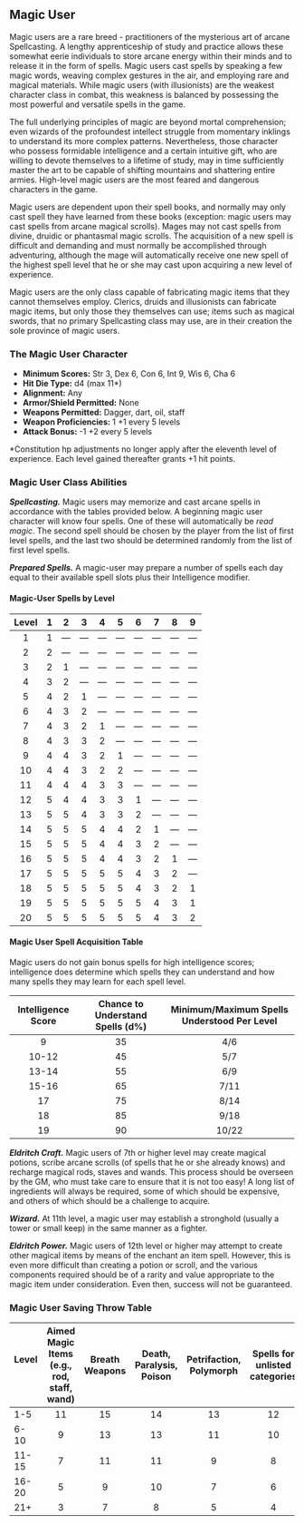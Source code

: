 ## Magic User

Magic users are a rare breed - practitioners of the mysterious art of arcane Spellcasting. A lengthy apprenticeship of study and practice allows these somewhat eerie individuals to store arcane energy within their minds and to release it in the form of spells. Magic users cast spells by speaking a few magic words, weaving complex gestures in the air, and employing rare and magical materials. While magic users (with illusionists) are the weakest character class in combat, this weakness is balanced by possessing the most powerful and versatile spells in the game.

The full underlying principles of magic are beyond mortal comprehension; even wizards of the profoundest intellect struggle from momentary inklings to understand its more complex patterns. Nevertheless, those character who possess formidable intelligence and a certain intuitive gift, who are willing to devote themselves to a lifetime of study, may in time sufficiently master the art to be capable of shifting mountains and shattering entire armies. High-level magic users are the most feared and dangerous characters in the game.

Magic users are dependent upon their spell books, and normally may only cast spell they have learned from these books (exception: magic users may cast spells from arcane magical scrolls). Mages may not cast spells from divine, druidic or phantasmal magic scrolls. The acquisition of a new spell is difficult and demanding and must normally be accomplished through adventuring, although the mage will automatically receive one new spell of the highest spell level that he or she may cast upon acquiring a new level of experience.

Magic users are the only class capable of fabricating magic items that they cannot themselves employ. Clerics, druids and illusionists can fabricate magic items, but only those they themselves can use; items such as magical swords, that no primary Spellcasting class may use, are in their creation the sole province of magic users.

### The Magic User Character

- **Minimum Scores:** Str 3, Dex 6, Con 6, Int 9, Wis 6, Cha 6
- **Hit Die Type:** d4 (max 11\*)
- **Alignment:** Any
- **Armor/Shield Permitted:** None
- **Weapons Permitted:** Dagger, dart, oil, staff
- **Weapon Proficiencies:** 1 +1 every 5 levels
- **Attack Bonus:** -1 +2 every 5 levels

\*Constitution hp adjustments no longer apply after the eleventh level of experience. Each level gained thereafter grants +1 hit points.

### Magic User Class Abilities

***Spellcasting.*** Magic users may memorize and cast arcane spells in accordance with the tables provided below. A beginning magic user character will know four spells. One of these will automatically be *read magic*. The second spell should be chosen by the player from the list of first level spells, and the last two should be determined randomly from the list of first level spells.

***Prepared Spells.*** A magic-user may prepare a number of spells each day equal to their available spell slots plus their Intelligence modifier.

#### Magic-User Spells by Level

| **Level** | **1** | **2** | **3** | **4** | **5** | **6** | **7** | **8** | **9** |
|:---:|:---:|:---:|:---:|:---:|:---:|:---:|:---:|:---:|:---:|
| 1   | 1   | —   | —   | —   | —   | —   | —   | —   | —   |
| 2   | 2   | —   | —   | —   | —   | —   | —   | —   | —   |
| 3   | 2   | 1   | —   | —   | —   | —   | —   | —   | —   |
| 4   | 3   | 2   | —   | —   | —   | —   | —   | —   | —   |
| 5   | 4   | 2   | 1   | —   | —   | —   | —   | —   | —   |
| 6   | 4   | 3   | 2   | —   | —   | —   | —   | —   | —   |
| 7   | 4   | 3   | 2   | 1   | —   | —   | —   | —   | —   |
| 8   | 4   | 3   | 3   | 2   | —   | —   | —   | —   | —   |
| 9   | 4   | 4   | 3   | 2   | 1   | —   | —   | —   | —   |
| 10  | 4   | 4   | 3   | 2   | 2   | —   | —   | —   | —   |
| 11  | 4   | 4   | 4   | 3   | 3   | —   | —   | —   | —   |
| 12  | 5   | 4   | 4   | 3   | 3   | 1   | —   | —   | —   |
| 13  | 5   | 5   | 4   | 3   | 3   | 2   | —   | —   | —   |
| 14  | 5   | 5   | 5   | 4   | 4   | 2   | 1   | —   | —   |
| 15  | 5   | 5   | 5   | 4   | 4   | 3   | 2   | —   | —   |
| 16  | 5   | 5   | 5   | 4   | 4   | 3   | 2   | 1   | —   |
| 17  | 5   | 5   | 5   | 5   | 5   | 4   | 3   | 2   | —   |
| 18  | 5   | 5   | 5   | 5   | 5   | 4   | 3   | 2   | 1   |
| 19  | 5   | 5   | 5   | 5   | 5   | 5   | 4   | 3   | 1   |
| 20  | 5   | 5   | 5   | 5   | 5   | 5   | 4   | 3   | 2   |

#### Magic User Spell Acquisition Table

Magic users do not gain bonus spells for high intelligence scores; intelligence does determine which spells they can understand and how many spells they may learn for each spell level.

| **Intelligence Score** | **Chance to Understand Spells (d%)** | **Minimum/Maximum Spells Understood Per Level** |
|:---:|:---:|:---:|
| 9   | 35  | 4/6 |
| 10-12 | 45  | 5/7 |
| 13-14 | 55  | 6/9 |
| 15-16 | 65  | 7/11 |
| 17  | 75  | 8/14 |
| 18  | 85  | 9/18 |
| 19  | 90  | 10/22 |

***Eldritch Craft.*** Magic users of 7th or higher level may create magical potions, scribe arcane scrolls (of spells that he or she already knows) and recharge magical rods, staves and wands. This process should be overseen by the GM, who must take care to ensure that it is not too easy! A long list of ingredients will always be required, some of which should be expensive, and others of which should be a challenge to acquire.

***Wizard.*** At 11th level, a magic user may establish a stronghold (usually a tower or small keep) in the same manner as a fighter.

***Eldritch Power.*** Magic users of 12th level or higher may attempt to create other magical items by means of the enchant an item spell. However, this is even more difficult than creating a potion or scroll, and the various components required should be of a rarity and value appropriate to the magic item under consideration. Even then, success will not be guaranteed.

### Magic User Saving Throw Table

| **Level** &nbsp; &nbsp; | **Aimed Magic Items (e.g., rod, staff, wand)** | **Breath Weapons** | **Death, Paralysis, Poison** | **Petrifaction, Polymorph** | **Spells for unlisted categories** |
| --- |:---:|:---:|:---:|:---:|:---:|
| 1-5 | 11  | 15  | 14  | 13  | 12  |
| 6-10 | 9   | 13  | 13  | 11  | 10  |
| 11-15 | 7   | 11  | 11  | 9   | 8   |
| 16-20 | 5   | 9   | 10  | 7   | 6   |
| 21+ | 3   | 7   | 8   | 5   | 4   |
